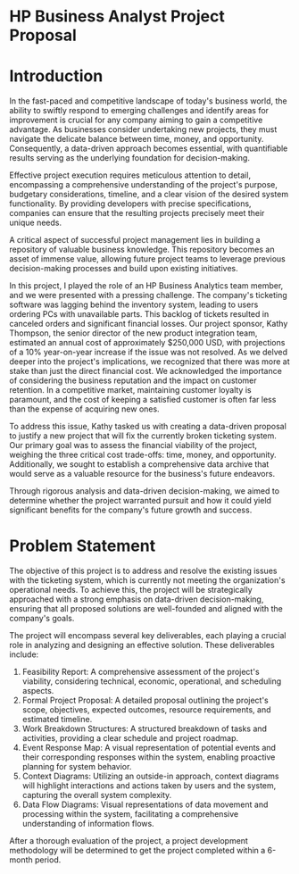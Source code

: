 # HP Business Analyst Project Proposal

# Introduction
In the fast-paced and competitive landscape of today's business world, the ability to swiftly respond to emerging challenges and identify areas for improvement is crucial for any company aiming to gain a competitive advantage. As businesses consider undertaking new projects, they must navigate the delicate balance between time, money, and opportunity. Consequently, a data-driven approach becomes essential, with quantifiable results serving as the underlying foundation for decision-making. 

Effective project execution requires meticulous attention to detail, encompassing a comprehensive understanding of the project's purpose, budgetary considerations, timeline, and a clear vision of the desired system functionality. By providing developers with precise specifications, companies can ensure that the resulting projects precisely meet their unique needs.

A critical aspect of successful project management lies in building a repository of valuable business knowledge. This repository becomes an asset of immense value, allowing future project teams to leverage previous decision-making processes and build upon existing initiatives.

In this project, I played the role of an HP Business Analytics team member, and we were presented with a pressing challenge. The company's ticketing software was lagging behind the inventory system, leading to users ordering PCs with unavailable parts. This backlog of tickets resulted in canceled orders and significant financial losses. Our project sponsor, Kathy Thompson, the senior director of the new product integration team, estimated an annual cost of approximately $250,000 USD, with projections of a 10% year-on-year increase if the issue was not resolved. As we delved deeper into the project's implications, we recognized that there was more at stake than just the direct financial cost. We acknowledged the importance of considering the business reputation and the impact on customer retention. In a competitive market, maintaining customer loyalty is paramount, and the cost of keeping a satisfied customer is often far less than the expense of acquiring new ones.

To address this issue, Kathy tasked us with creating a data-driven proposal to justify a new project that will fix the currently broken ticketing system. Our primary goal was to assess the financial viability of the project, weighing the three critical cost trade-offs: time, money, and opportunity. Additionally, we sought to establish a comprehensive data archive that would serve as a valuable resource for the business's future endeavors.

Through rigorous analysis and data-driven decision-making, we aimed to determine whether the project warranted pursuit and how it could yield significant benefits for the company's future growth and success. 

# Problem Statement
The objective of this project is to address and resolve the existing issues with the ticketing system, which is currently not meeting the organization's operational needs. To achieve this, the project will be strategically approached with a strong emphasis on data-driven decision-making, ensuring that all proposed solutions are well-founded and aligned with the company's goals.

The project will encompass several key deliverables, each playing a crucial role in analyzing and designing an effective solution. These deliverables include:

1.	Feasibility Report: A comprehensive assessment of the project's viability, considering technical, economic, operational, and scheduling aspects.
2.	Formal Project Proposal: A detailed proposal outlining the project's scope, objectives, expected outcomes, resource requirements, and estimated timeline.
3.	Work Breakdown Structures: A structured breakdown of tasks and activities, providing a clear schedule and project roadmap.
4.	Event Response Map: A visual representation of potential events and their corresponding responses within the system, enabling proactive planning for system behavior.
5.	Context Diagrams: Utilizing an outside-in approach, context diagrams will highlight interactions and actions taken by users and the system, capturing the overall system complexity.
6.	Data Flow Diagrams: Visual representations of data movement and processing within the system, facilitating a comprehensive understanding of information flows.

After a thorough evaluation of the project, a project development methodology will be determined to get the project completed within a 6-month period.




